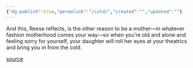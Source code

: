 ```yaml
---
{"dg-publish":true,"permalink":"/cold/","created":"","updated":""}
---
```


And this, Reese reflects, is the other reason to be a mother—in whatever fashion motherhood comes your way—so when you’re old and alone and feeling sorry for yourself, your daughter will roll her eyes at your theatrics and bring you in from the cold.

[source](https://www.goodreads.com/book/show/48890225-detransition-baby)
